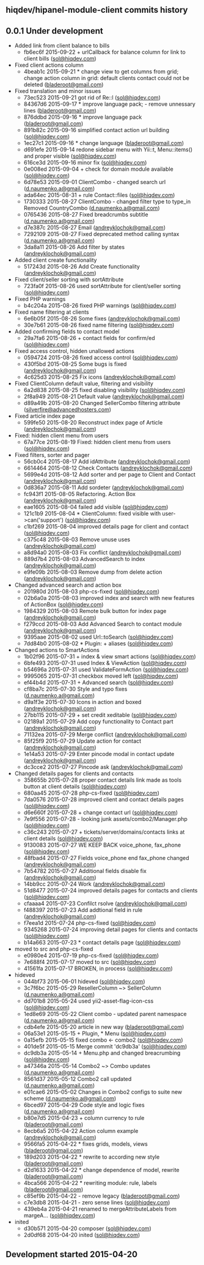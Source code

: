 hiqdev/hipanel-module-client commits history
--------------------------------------------

## 0.0.1 Under development

- Added link from client balance to bills
    - fb6ec6f 2015-09-22 + urlCallback for balance column for link to client bills (sol@hiqdev.com)
- Fixed client actions column
    - 4beab1c 2015-09-21 * change view to get columns from grid; change action column in grid: default clients contact could not be deleted (bladeroot@gmail.com)
- Fixed translation and minor issues
    - 73ec523 2015-09-21 got rid of Re::l (sol@hiqdev.com)
    - 84367d6 2015-09-17 * improve language pack; - remove unnessary lines (bladeroot@gmail.com)
    - 876ddbd 2015-09-16 * improve language pack (bladeroot@gmail.com)
    - 891b82c 2015-09-16 simplified contact action url building (sol@hiqdev.com)
    - 1ec27c1 2015-09-16 * change language (bladeroot@gmail.com)
    - d691efe 2015-09-14 redone sidebar menu with Yii::t, Menu::items() and proper visible (sol@hiqdev.com)
    - 616ce3d 2015-09-16 minor fix (sol@hiqdev.com)
    - 0e008ed 2015-09-04 + check for domain module available (sol@hiqdev.com)
    - 6d78e53 2015-09-01 ClientCombo - changed search url (d.naumenko.a@gmail.com)
    - ada64ec 2015-08-31 + rule Contact::files (sol@hiqdev.com)
    - 1730333 2015-08-27 ClientCombo - changed filter type to type_in Removed CountryCombo (d.naumenko.a@gmail.com)
    - 0765436 2015-08-27 Fixed breadcrumbs subtitle (d.naumenko.a@gmail.com)
    - d7e387c 2015-08-27 Email (andreyklochok@gmail.com)
    - 7292109 2015-08-27 Fixed deprecated method calling syntax (d.naumenko.a@gmail.com)
    - 3da8a11 2015-08-26 Add filter by states (andreyklochok@gmail.com)
- Added client create functionality
    - 517243d 2015-08-26 Add Create functionality (andreyklochok@gmail.com)
- Fixed client/seller sorting with sortAttribute
    - 723fa0f 2015-08-26 used sortAttribute for client/seller sorting (sol@hiqdev.com)
- Fixed PHP warnings
    - b4c204a 2015-08-26 fixed PHP warnings (sol@hiqdev.com)
- Fixed name filtering at clients
    - 6e6b05f 2015-08-26 Some fixes (andreyklochok@gmail.com)
    - 30e7b61 2015-08-26 fixed name filtering (sol@hiqdev.com)
- Added confirming fields to contact model
    - 29a7fa6 2015-08-26 + contact fields for confirm/ed (sol@hiqdev.com)
- Fixed access control, hidden unallowed actions
    - 0594724 2015-08-26 fixed access control (sol@hiqdev.com)
    - 430f5bd 2015-08-25 Some bugs is fixed (andreyklochok@gmail.com)
    - 4c625d3 2015-08-25 Fix icons (andreyklochok@gmail.com)
- Fixed ClientColumn default value, filtering and visibility
    - 6a2d838 2015-08-25 fixed disabling visibility (sol@hiqdev.com)
    - 2f8a949 2015-08-21 Default value (andreyklochok@gmail.com)
    - d89a49b 2015-08-20 Changed SellerCombo filtering attribute (silverfire@advancedhosters.com)
- Fixed article index page
    - 599fe50 2015-08-20 Reconstruct index page of Article (andreyklochok@gmail.com)
- Fixed: hidden client menu from users
    - 67a77ce 2015-08-19 Fixed: hidden client menu from users (sol@hiqdev.com)
- Fixed filters, sorter and pager
    - 56cb0c4 2015-08-17 Add idAttribute (andreyklochok@gmail.com)
    - 6614464 2015-08-12 Check Contacts (andreyklochok@gmail.com)
    - 5699e4d 2015-08-12 Add sorter and per page to Client and Contact (andreyklochok@gmail.com)
    - 0d836a7 2015-08-11 Add sordeter (andreyklochok@gmail.com)
    - fc943f1 2015-08-05 Refactoring. Action Box (andreyklochok@gmail.com)
    - eae1605 2015-08-04 failed add visible (sol@hiqdev.com)
    - 121c1b9 2015-08-04 * ClientColumn: fixed visible with user->can('support') (sol@hiqdev.com)
    - c1bf269 2015-08-04 improved details page for client and contact (sol@hiqdev.com)
    - c375c48 2015-08-03 Remove unuse uses (andreyklochok@gmail.com)
    - a8d94a0 2015-08-03 Fix conflict (andreyklochok@gmail.com)
    - 889d7b4 2015-08-03 AdvancedSearch to index (andreyklochok@gmail.com)
    - e9fe09b 2015-08-03 Remove dump from delete action (andreyklochok@gmail.com)
- Changed advanced search and action box
    - 201980d 2015-08-03 php-cs-fixed (sol@hiqdev.com)
    - 02b6a0a 2015-08-03 improved index and search with new features of ActionBox (sol@hiqdev.com)
    - 1984329 2015-08-03 Remote bulk button for index page (andreyklochok@gmail.com)
    - f279ccd 2015-08-03 Add Advanced Search to contact module (andreyklochok@gmail.com)
    - 9395aae 2015-08-02 used Url::toSearch (sol@hiqdev.com)
    - 7dd84b0 2015-08-02 * Plugin: + aliases (sol@hiqdev.com)
- Changed actions to SmartActions
    - 1b02f96 2015-07-31 + index & view smart actions (sol@hiqdev.com)
    - 6bfe493 2015-07-31 used Index & ViewAction (sol@hiqdev.com)
    - b54696a 2015-07-31 used ValidateFormAction (sol@hiqdev.com)
    - 9995065 2015-07-31 checkbox moved left (sol@hiqdev.com)
    - ef44b4d 2015-07-31 + Advanced search (sol@hiqdev.com)
    - cf8ba7c 2015-07-30 Style and typo fixes (d.naumenko.a@gmail.com)
    - d9a1f3e 2015-07-30 Icons in action and boxed (andreyklochok@gmail.com)
    - 27bb115 2015-07-29 + set credit xeditable (sol@hiqdev.com)
    - 02189a1 2015-07-29 Add copy functionality to Contact part (andreyklochok@gmail.com)
    - 71132ea 2015-07-29 Merge conflict (andreyklochok@gmail.com)
    - 85f25f9 2015-07-29 Update action for contact (andreyklochok@gmail.com)
    - 1e14a53 2015-07-29 Enter pincode modal in contact update (andreyklochok@gmail.com)
    - dc3cce2 2015-07-27 Pincode ask (andreyklochok@gmail.com)
- Changed details pages for clients and contacts
    - 358655b 2015-07-28 proper contact details link made as tools button at client details (sol@hiqdev.com)
    - 680aa45 2015-07-28 php-cs-fixed (sol@hiqdev.com)
    - 7da0576 2015-07-28 improved client and contact details pages (sol@hiqdev.com)
    - d6e660f 2015-07-28 + change contact url (sol@hiqdev.com)
    - 7e9f556 2015-07-28 - looking junk assets/combo2/Manager.php (sol@hiqdev.com)
    - c36c243 2015-07-27 + tickets/server/domains/contacts links at client details (sol@hiqdev.com)
    - 9130083 2015-07-27 WE KEEP BACK voice_phone, fax_phone (sol@hiqdev.com)
    - 48fbad4 2015-07-27 Fields voice_phone end fax_phone changed (andreyklochok@gmail.com)
    - 7b54782 2015-07-27 Additional fields disable fix (andreyklochok@gmail.com)
    - 14bb9cc 2015-07-24 Work (andreyklochok@gmail.com)
    - 51d8477 2015-07-24 improved details pages for contacts and clients (sol@hiqdev.com)
    - cfaaaa4 2015-07-23 Confilct rsolve (andreyklochok@gmail.com)
    - f488397 2015-07-23 Add addtional field in rule (andreyklochok@gmail.com)
    - f7eea1d 2015-07-24 php-cs-fixed (sol@hiqdev.com)
    - 9345268 2015-07-24 improving detail pages for clients and contacts (sol@hiqdev.com)
    - b14a663 2015-07-23 * contact details page (sol@hiqdev.com)
- moved to src and php-cs-fixed
    - e0980e4 2015-07-19 php-cs-fixed (sol@hiqdev.com)
    - 7e688f4 2015-07-17 moved to src (sol@hiqdev.com)
    - 41561fa 2015-07-17 BROKEN, in process (sol@hiqdev.com)
- hideved
    - 044bf73 2015-06-01 hideved (sol@hiqdev.com)
    - 3c7f6bc 2015-05-29 ResellerColumn ~> SellerColumn (d.naumenko.a@gmail.com)
    - dd701b8 2015-05-24 used yii2-asset-flag-icon-css (sol@hiqdev.com)
    - 1ed8e69 2015-05-22 Client combo - updated parent namespace (d.naumenko.a@gmail.com)
    - cdb4efe 2015-05-20 article in new way (bladeroot@gmail.com)
    - 06a53e1 2015-05-15 + Plugin, * Menu (sol@hiqdev.com)
    - 0a15efb 2015-05-15 fixed combo <- combo2 (sol@hiqdev.com)
    - 401de5f 2015-05-15 Merge commit 'dc9db3a' (sol@hiqdev.com)
    - dc9db3a 2015-05-14 + Menu.php and changed breacrumbing (sol@hiqdev.com)
    - a47346a 2015-05-14 Combo2 ~> Combo updates (d.naumenko.a@gmail.com)
    - 8561d37 2015-05-12 Combo2 call updated (d.naumenko.a@gmail.com)
    - e01cae6 2015-05-02  Changes in Combo2 configs to suite new scheme (d.naumenko.a@gmail.com)
    - 6bced97 2015-04-29 Code style and logic fixes (d.naumenko.a@gmail.com)
    - b80e7d5 2015-04-23 + column currency to rule (bladeroot@gmail.com)
    - 8ecb6a5 2015-04-22 Action column example (andreyklochok@gmail.com)
    - 9566fa5 2015-04-22 * fixes grids, models, views (bladeroot@gmail.com)
    - 189d203 2015-04-22 * rewrite to according new style (bladeroot@gmail.com)
    - d2d1633 2015-04-22 * change dependence of model, rewrite (bladeroot@gmail.com)
    - 4bca566 2015-04-22 * rewriting module: rule, labels (bladeroot@gmail.com)
    - c85ef9b 2015-04-22 - remove legacy (bladeroot@gmail.com)
    - c7e3db8 2015-04-21 - zero sense lines (sol@hiqdev.com)
    - 439eb4a 2015-04-21 renamed to mergeAttributeLabels from margeA... (sol@hiqdev.com)
- inited
    - d30b571 2015-04-20 composer (sol@hiqdev.com)
    - 2d0df68 2015-04-20 inited (sol@hiqdev.com)

## Development started 2015-04-20

